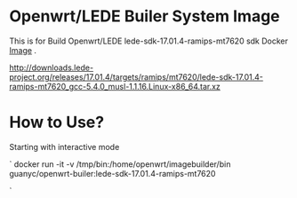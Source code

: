 Openwrt/LEDE Builer System Image
===


This is for Build Openwrt/LEDE lede-sdk-17.01.4-ramips-mt7620 sdk  Docker [Image](https://hub.docker.com/r/guanyc/openwrt-builer/) .


http://downloads.lede-project.org/releases/17.01.4/targets/ramips/mt7620/lede-sdk-17.01.4-ramips-mt7620_gcc-5.4.0_musl-1.1.16.Linux-x86_64.tar.xz


How to Use?
=====
Starting with interactive mode

`
docker run -it -v /tmp/bin:/home/openwrt/imagebuilder/bin guanyc/openwrt-builer:lede-sdk-17.01.4-ramips-mt7620

`